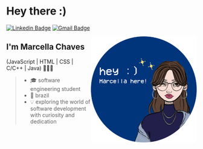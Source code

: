 # Hey there :)

[![Linkedin Badge](https://img.shields.io/badge/-LinkedIn-6633cc?style=flat-square&logo=Linkedin&logoColor=white&link=https://www.linkedin.com/in/marcellafccosta)](https://www.linkedin.com/in/marcellafccosta/)
[![Gmail Badge](https://img.shields.io/badge/-marcellafccosta@gmail.com-6633cc?style=flat-square&logo=Gmail&logoColor=white&link=mailto:marcellafccosta@gmail.com)](mailto:marcellafccosta@gmail.com)

<img align="right" alt="avatar image" src="avatarr.png"  width="280px"/>

## I'm Marcella Chaves
(JavaScript | HTML | CSS | C/C++ | Java) 👩🏼‍💻

>- 🎓 software engineering student
>- 📍 brazil
>- 💡 exploring the world of software development with curiosity and dedication

